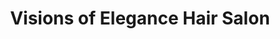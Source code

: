 ---
title: "Visions of Elegance Hair Salon"
url: /fredonia/visions-of-elegance-hair-salon/
shop: Friseur
---